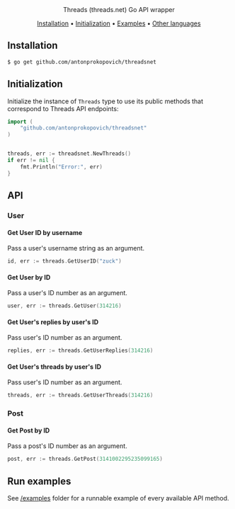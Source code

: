 <div align="center">
Threads (threads.net) Go API wrapper
<p align="center">
  <a href="#installation">Installation</a> •
  <a href="#initialization">Initialization</a> •
  <a href="#examples">Examples</a> •
  <a href="#other-languages">Other languages</a>
</p>

</div>

## Installation

```bash
$ go get github.com/antonprokopovich/threadsnet
```
## Initialization

Initialize the instance of `Threads` type to use its public methods that correspond to Threads API endpoints:
```go
import (
    "github.com/antonprokopovich/threadsnet"
)


threads, err := threadsnet.NewThreads()
if err != nil {
    fmt.Println("Error:", err)
}
```
## API
### User
#### Get User ID by username
Pass a user's username string as an argument.
```go
id, err := threads.GetUserID("zuck")
```

#### Get User by ID
Pass a user's ID number as an argument.
```go
user, err := threads.GetUser(314216)
```

#### Get User's replies by user's ID
Pass user's ID number as an argument.
```go
replies, err := threads.GetUserReplies(314216)
```

#### Get User's threads by user's ID
Pass user's ID number as an argument.
```go
threads, err := threads.GetUserThreads(314216)
```
### Post
#### Get Post by ID
Pass a post's ID number as an argument.
```go
post, err := threads.GetPost(3141002295235099165)
```

## Run examples
See [/examples](./examples) folder for a runnable example of every available API method.
